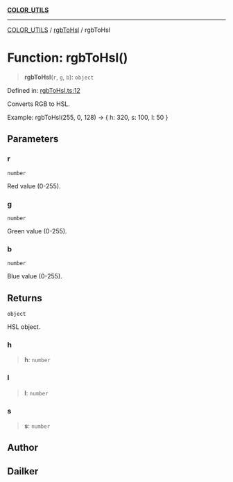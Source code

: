 [**COLOR_UTILS**](../../README.md)

***

[COLOR_UTILS](../../README.md) / [rgbToHsl](../README.md) / rgbToHsl

# Function: rgbToHsl()

> **rgbToHsl**(`r`, `g`, `b`): `object`

Defined in: [rgbToHsl.ts:12](https://github.com/dailker/everyutil/blob/26e2bb73429918cf0d08899e9efd90b82a42c92e/src/color/rgbToHsl.ts#L12)

Converts RGB to HSL.

Example: rgbToHsl(255, 0, 128) → { h: 320, s: 100, l: 50 }

## Parameters

### r

`number`

Red value (0-255).

### g

`number`

Green value (0-255).

### b

`number`

Blue value (0-255).

## Returns

`object`

HSL object.

### h

> **h**: `number`

### l

> **l**: `number`

### s

> **s**: `number`

## Author

## Dailker
